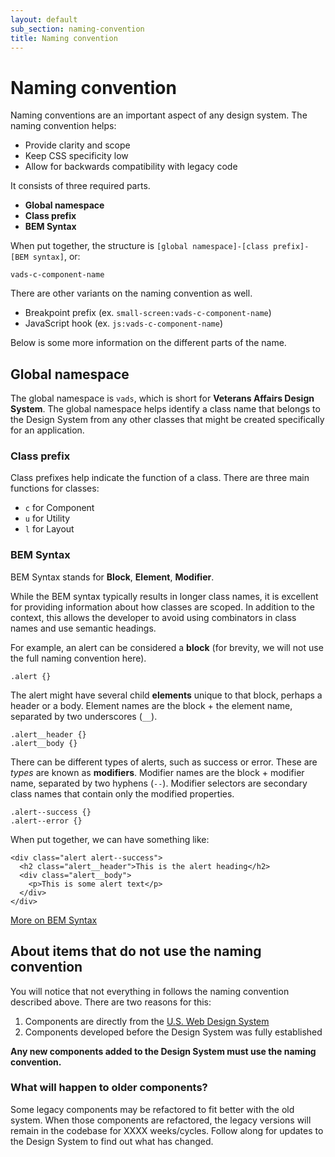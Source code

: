 ```yaml
---
layout: default
sub_section: naming-convention
title: Naming convention
---
```


# Naming convention

<div class="va-introtext">
  Naming conventions are an important aspect of any design system. The naming convention helps:
</div>

* Provide clarity and scope
* Keep CSS specificity low
* Allow for backwards compatibility with legacy code

It consists of three required parts.

* **Global namespace**
* **Class prefix**
* **BEM Syntax**

When put together, the structure is `[global namespace]-[class prefix]-[BEM syntax]`, or:

```
vads-c-component-name
```

There are other variants on the naming convention as well.

* Breakpoint prefix (ex. `small-screen:vads-c-component-name`)
* JavaScript hook (ex. `js:vads-c-component-name`)

Below is some more information on the different parts of the name.

## Global namespace

The global namespace is `vads`, which is short for **Veterans Affairs Design System**. The global namespace helps identify a class name that belongs to the Design System from any other classes that might be created specifically for an application.

### Class prefix

Class prefixes help indicate the function of a class. There are three main functions for classes:

* `c` for Component
* `u` for Utility
* `l` for Layout

### BEM Syntax

BEM Syntax stands for **Block**, **Element**, **Modifier**.

While the BEM syntax typically results in longer class names, it is excellent for providing information about how classes are scoped. In addition to the context, this allows the developer to avoid using combinators in class names and use semantic headings.

For example, an alert can be considered a **block** (for brevity, we will not use the full naming convention here).

```
.alert {}
```

The alert might have several child **elements** unique to that block, perhaps a header or a body. Element names are the block + the element name, separated by two underscores (`__`).

```
.alert__header {}
.alert__body {}
```

There can be different types of alerts, such as success or error. These are _types_ are known as **modifiers**. Modifier names are the block + modifier name, separated by two hyphens (`--`). Modifier selectors are secondary class names that contain only the modified properties.

```
.alert--success {}
.alert--error {}
```

When put together, we can have something like:
```
<div class="alert alert--success">
  <h2 class="alert__header">This is the alert heading</h2>
  <div class="alert__body">
    <p>This is some alert text</p>
  </div>
</div>
```

[More on BEM Syntax](http://getbem.com)

## About items that do not use the naming convention

You will notice that not everything in follows the naming convention described above. There are two reasons for this:

1. Components are directly from the [U.S. Web Design System](https://designsystem.digital.gov)
2. Components developed before the Design System was fully established

**Any new components added to the Design System must use the naming convention.**

### What will happen to older components?

Some legacy components may be refactored to fit better with the old system. When those components are refactored, the legacy versions will remain in the codebase for XXXX weeks/cycles. Follow along for updates to the Design System to find out what has changed.